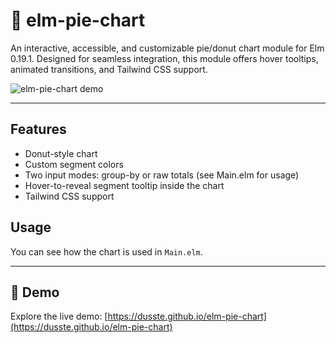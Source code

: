 # 🍩 elm-pie-chart

An interactive, accessible, and customizable pie/donut chart module for Elm 0.19.1. Designed for seamless integration, this module offers hover tooltips, animated transitions, and Tailwind CSS support.

![elm-pie-chart demo](https://dusste.github.io/elm-pie-chart/demo.gif)

---

## Features

- Donut-style chart
- Custom segment colors
- Two input modes: group-by or raw totals (see Main.elm for usage)
- Hover-to-reveal segment tooltip inside the chart
- Tailwind CSS support

## Usage

You can see how the chart is used in `Main.elm`.

---

## 🚀 Demo

Explore the live demo: [https://dusste.github.io/elm-pie-chart](https://dusste.github.io/elm-pie-chart)

```

```
